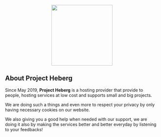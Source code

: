 <p align="center"><a target="_blank" href="https://projectheberg.com"><img height="200" src="https://github.com/ProjectHeberg/.github/assets/68664518/9812a2db-7265-44b7-8817-81f5e394e01f"></a></p>

## About Project Heberg

Since May 2019, **Project Heberg** is a hosting provider that provide to people, hosting services at low cost and supports small and big projects. 

We are doing such a things and even more to respect your privacy by only having necessary cookies on our website. 

We also giving you a good help when needed with our support, 
we are doing it also by making the services better and better everyday by listening to your feedbacks! 

<!--

**Here are some ideas to get you started:**

🙋‍♀️ A short introduction - what is your organization all about?
🌈 Contribution guidelines - how can the community get involved?
👩‍💻 Useful resources - where can the community find your docs? Is there anything else the community should know?
🍿 Fun facts - what does your team eat for breakfast?
🧙 Remember, you can do mighty things with the power of [Markdown](https://docs.github.com/github/writing-on-github/getting-started-with-writing-and-formatting-on-github/basic-writing-and-formatting-syntax)
-->
